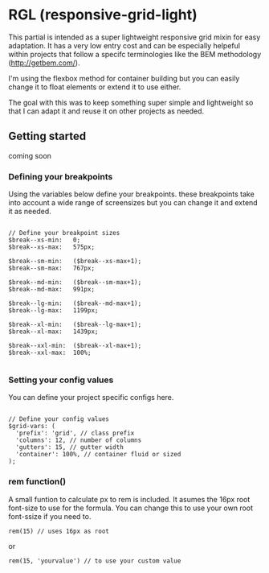 # RGL (responsive-grid-light)

This partial is intended as a super lightweight responsive grid mixin for easy adaptation. It has a very low entry cost and can be especially helpeful within projects that follow a specifc terminologies like the BEM methodology (http://getbem.com/).

I'm using the flexbox method for container building but you can easily change it to float elements or extend it to use either.

The goal with this was to keep something super simple and lightweight so that I can adapt it and reuse it on other projects as needed.


## Getting started
coming soon

### Defining your breakpoints

Using the variables below define your breakpoints. these breakpoints take into account a wide range of screensizes but you can change it and extend it as needed.

```

// Define your breakpoint sizes
$break--xs-min:   0;
$break--xs-max:   575px;

$break--sm-min:   ($break--xs-max+1);
$break--sm-max:   767px;

$break--md-min:   ($break--sm-max+1);
$break--md-max:   991px;

$break--lg-min:   ($break--md-max+1);
$break--lg-max:   1199px;

$break--xl-min:   ($break--lg-max+1);
$break--xl-max:   1439px;

$break--xxl-min:  ($break--xl-max+1);
$break--xxl-max:  100%;


```

### Setting your config values

You can define your project specific configs here.

```

// Define your config values
$grid-vars: (
  'prefix': 'grid', // class prefix
  'columns': 12, // number of columns
  'gutters': 15, // gutter width
  'container': 100%, // container fluid or sized
);

```

### rem function()

A small funtion to calculate px to rem is included. It asumes the 16px root font-size to use for the formula. You can change this to use your own root font-ssize if you need to.

```
rem(15) // uses 16px as root
```
or

```
rem(15, 'yourvalue') // to use your custom value
```




